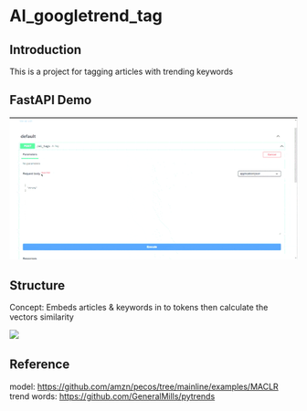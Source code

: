 # AI_googletrend_tag

## Introduction
This is a project for tagging articles with trending keywords

## FastAPI Demo
<img src="/demo/MACLR.gif">

## Structure
Concept: Embeds articles & keywords in to tokens then calculate the vectors similarity

<img height="500px" src="https://user-images.githubusercontent.com/71457201/194585412-8d558063-ffad-4e6c-a211-326fe96ab319.png">
 
## Reference
model: https://github.com/amzn/pecos/tree/mainline/examples/MACLR <br>
trend words: https://github.com/GeneralMills/pytrends
